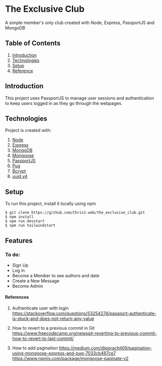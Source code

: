 # The Exclusive Club

A simple member's only club created with Node, Express, PassportJS and MongoDB

## Table of Contents

1. [Introduction](#Introduction)
2. [Technologies](#Technologies)
3. [Setup](#Setup)
4. [Reference](#References)

## Introduction

This project uses PassportJS to manage user sessions and authentication to keep users logged in as they go through the webpages.

## Technologies

Project is created with:

1. [Node](https://nodejs.dev/en/)
2. [Express](https://expressjs.com)
3. [MongoDB](https://www.mongodb.com)
4. [Mongoose](https://mongoosejs.com)
5. [PassportJS](https://www.passportjs.org)
6. [Pug](https://pugjs.org/api/getting-started.html)
7. [Bcrypt](https://www.npmjs.com/package/bcryptjs)
8. [uuid v4](https://www.npmjs.com/package/uuidv4)

## Setup

To run this project, install it locally using npm

```
$ git clone https://github.com/Chris1-web/the_exclusive_club.git
$ npm install
$ npm run devstart
$ npm run tailwindstart
```

## Features

<!-- add images to this section, lobatan -->

### To do:

- Sign Up
- Log in
- Become a Member to see authors and date
- Create a New Message
- Become Admin

#### References

1. Authenticate user with login
   https://stackoverflow.com/questions/53254274/passport-authenticate-is-stuck-and-does-not-return-any-value

2. How to revert to a previous commit in Git
   https://www.freecodecamp.org/newsgit-reverting-to-previous-commit-how-to-revert-to-last-commit/

3. How to add pagination
   https://medium.com/@pprachit09/pagination-using-mongoose-express-and-pug-7033cb487ce7
   https://www.npmjs.com/package/mongoose-paginate-v2

<!-- implement admin user -->
<!-- make req.locals -->
<!-- implement pagination -->

